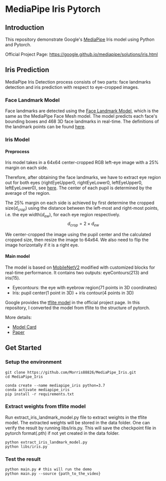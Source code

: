 # MediaPipe Iris Pytorch

## Introduction
This repository demonstrate Google's [MediaPipe](https://google.github.io/mediapipe/) Iris model using Python and Pytorch.

Official Project Page: https://google.github.io/mediapipe/solutions/iris.html

## Iris Prediction 
MediaPipe Iris Detection process consists of two parts: face landmarks detection and iris prediction with respect to eye-cropped images. 

### Face Landmark Model
Face landmarks are detected using the [Face Landmark Model](https://google.github.io/mediapipe/solutions/face_mesh.html), which is the same as the MediaPipe Face Mesh model. The model predicts each face's bounding boxes and 468 3D face landmarks in real-time. The definitions of the landmark points can be found [here](https://github.com/tensorflow/tfjs-models/blob/838611c02f51159afdd77469ce67f0e26b7bbb23/face-landmarks-detection/src/mediapipe-facemesh/keypoints.ts). 

### Iris Model

#### Preprocess
Iris model takes in a 64x64 center-cropped RGB left-eye image with a 25% margin on each side. 

Therefore, after obtaining the face landmarks, we have to extract eye region out for both eyes (rightEyeUpper0, rightEyeLower0, leftEyeUpper0, leftEyeLower0), see [here](https://github.com/tensorflow/tfjs-models/blob/838611c02f51159afdd77469ce67f0e26b7bbb23/face-landmarks-detection/src/mediapipe-facemesh/keypoints.ts). The center of each pupil is determined by the average of the region. 

The 25% margin on each side is achieved by first determine the cropped size($d_{crop}$) using the distance between the left-most and right-most points, i.e. the eye width($d_{ew}$), for each eye region respectively.
$$d_{crop} = 2 \times d_{ew}$$

We center-cropped the image using the pupil center and the calculated cropped size, then resize the image to 64x64. We also need to flip the image horizontally if it is a right eye.

#### Main model
The model is based on [MobileNetV2](https://arxiv.org/abs/1801.04381) modified with customized blocks for real-time performance. It contains two outputs: eyeContours(213) and iris(15). 
* Eyecontours: the eye with eyebrow region(71 points in 3D coordinates) 
* Iris: pupil center(1 point in 3D) + iris contour(4 points in 3D)

Google provides the [tflite model](https://storage.googleapis.com/mediapipe-assets/iris_landmark.tflite) in the official project page. In this repository, I converted the model from tflite to the structure of pytorch.

More details:
- [Model Card](https://drive.google.com/file/d/1bsWbokp9AklH2ANjCfmjqEzzxO1CNbMu/preview)
- [Paper](https://arxiv.org/pdf/2006.11341.pdf)

## Get Started

### Setup the environment
```
git clone https://github.com/Morris88826/MediaPipe_Iris.git
cd MediaPipe_Iris

conda create --name mediapipe_iris python=3.7
conda activate mediapipe_iris
pip install -r requirements.txt
```

### Extract weights from tflite model
Run extract_iris_landmark_model.py file to extract weights in the tflite model. The extracted weights will be stored in the data folder. One can verify the result by running libs/iris.py. This will save the checkpoint file in pytorch format(.pth) if not yet created in the data folder.

```
python extract_iris_landmark_model.py 
python libs/iris.py
```

### Test the result
```
python main.py # this will run the demo
python main.py --source {path_to_the_video}
```